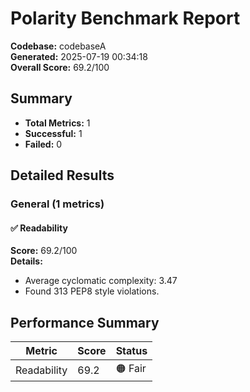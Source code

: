 # Polarity Benchmark Report
        
**Codebase:** codebaseA  
**Generated:** 2025-07-19 00:34:18  
**Overall Score:** 69.2/100

## Summary

- **Total Metrics:** 1
- **Successful:** 1
- **Failed:** 0

## Detailed Results

### General (1 metrics)

#### ✅ Readability

**Score:** 69.2/100  
**Details:**
- Average cyclomatic complexity: 3.47
- Found 313 PEP8 style violations.

## Performance Summary

| Metric | Score | Status |
|--------|-------|--------|
| Readability | 69.2 | 🟠 Fair |
